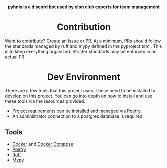 
<h4 align=center>pyhnix is a discord bot used by elon club esports for team management</h4>

<h1 align=center>Contribution</h1>

Want to contribute? Create an Issue or PR. At a minimum, PRs should follow the standards managed by ruff and mypy defined in the pyproject.toml. This is to keep everything organized. Stricter standards may be enforced in an actual PR.

<h1 align=center>Dev Environment</h1>

There are a few tools that this project uses. These need to be installed to develop on this project. You can go into depth on how to install and use these tools via the resources provided.

- Project requirements can be installed and managed via Poetry. 
- An administrator connection to a postgres database is required.

## Tools
- [Docker](https://docs.docker.com/) and [Docker Compose](https://docs.docker.com/compose/)
- [Poetry](https://python-poetry.org/docs/)
- [Ruff](https://docs.astral.sh/ruff/)
- [Mypy](https://mypy.readthedocs.io/en/stable/)
